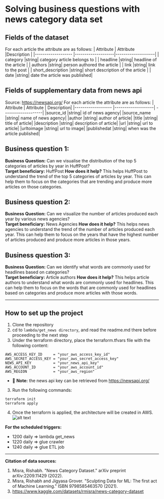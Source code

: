 # Solving business questions with news category data set

## Fields of the dataset

For each article the attribute are as follows:
| Attribute | Attribute |Description |
|------------------- |--------------------|--------------------|
| category |string| category article belongs to |
| headline |string| headline of the article |
| authors |string| person authored the article |
| link |string| link to the post |
| short_description |string| short description of the article |
| date |string| date the article was published|

## Fields of supplementary data from news api

Source: https://newsapi.org/
For each article the attribute are as follows:
| Attribute | Attribute | Description|
|------------------- |--------------------| --------------------|
|source_id |string| id of news agency|
|source_name |string| name of news agency|
|author |string| author of article|
|title |string| title of article|
|description |string| description of article|
|url |string| url to article|
|urltoimage |string| url to image|
|publishedat |string| when was the article published|

## Business question 1:

**Business Question:** Can we visualise the distribution of the top 5 categories of articles by year in HuffPost? <br/>
**Target beneficiary:** HuffPost
**How does it help?** This helps HuffPost to understand the trend of the top 5 categories of articles by year. This can help them to focus on the categories that are trending and produce more articles on those categories.

## Business question 2:

**Business Question:** Can we visualize the number of articles produced each year by various news agencies?<br/>
**Target beneficiary:** News Agencies
**How does it help?** This helps news agencies to understand the trend of the number of articles produced each year. This can help them to focus on the years that have the highest number of articles produced and produce more articles in those years.

## Business question 3:

**Business Question:** Can we identify what words are commonly used for headlines based on categories? <br/>
**Target beneficiary:** Article authors
**How does it help?** This helps article authors to understand what words are commonly used for headlines. This can help them to focus on the words that are commonly used for headlines based on categories and produce more articles with those words.

---

## How to set up the project

1. Clone the repository
2. cd to `lambda/get_news directory`, and read the readme.md there before proceeding to the next step
3. Under the terraform directory, place the terraform.tfvars file with the following content:

```
AWS_ACCESS_KEY_ID     = "your_aws_access_key_id"
AWS_SECRET_ACCESS_KEY = "your_aws_secret_access_key"
NEWS_API_KEY          = "your_news_api_key"
AWS_ACCOUNT_ID        = "your_aws_account_id"
AWS_REGION            = "your_aws_region"
```

- :memo: **Note:** the news api key can be retrieved from https://newsapi.org/

3. Run the following commands:

```
terraform init
terraform apply
```

4. Once the terraform is applied, the architecture will be created in AWS.
   ![alt text](image.jpg)

**For the scheduled triggers:**

- 1200 daily => lambda get_news
- 1220 daily => glue crawler
- 1240 daily => glue ETL job

---

**Citation of data sources:**

1. Misra, Rishabh. "News Category Dataset." arXiv preprint arXiv:2209.11429 (2022).
2. Misra, Rishabh and Jigyasa Grover. "Sculpting Data for ML: The first act of Machine Learning." ISBN 9798585463570 (2021).
3. https://www.kaggle.com/datasets/rmisra/news-category-dataset
